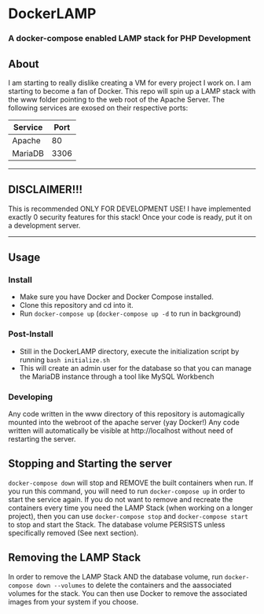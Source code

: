 # DockerLAMP

### A docker-compose enabled LAMP stack for PHP Development

## About
I am starting to really dislike creating a VM for every project I work on. I am starting to become a fan of Docker. This repo will spin up a LAMP stack with the www folder pointing to the web root of the Apache Server. The following services are exosed on their respective ports:

| Service | Port |
| ------- | ---- |
| Apache  |  80  |
| MariaDB | 3306 |

---

## DISCLAIMER!!!
This is recommended ONLY FOR DEVELOPMENT USE! I have implemented exactly 0 security features for this stack! Once your code is ready, put it on a development server.

---

## Usage
### Install
- Make sure you have Docker and Docker Compose installed.
- Clone this repository and cd into it.
- Run `docker-compose up` (`docker-compose up -d` to run in background)

### Post-Install
- Still in the DockerLAMP directory, execute the initialization script by running `bash initialize.sh`
- This will create an admin user for the database so that you can manage the MariaDB instance through a tool like MySQL Workbench

### Developing
Any code written in the www directory of this repository is automagically mounted into the webroot of the apache server (yay Docker!) Any code written will automatically be visible at http://localhost without need of restarting the server.

## Stopping and Starting the server
`docker-compose down` will stop and REMOVE the built containers when run. If you run this command, you will need to run `docker-compose up` in order to start the service again. If you do not want to remove and recreate the containers every time you need the LAMP Stack (when working on a longer project), then you can use `docker-compose stop` and `docker-compose start`  to stop and start the Stack. The database volume PERSISTS unless specifically removed (See next section).

## Removing the LAMP Stack
In order to remove the LAMP Stack AND the database volume, run `docker-compose down --volumes` to delete the containers and the aassociated volumes for the stack. You can then use Docker to remove the associated images from your system if you choose.
